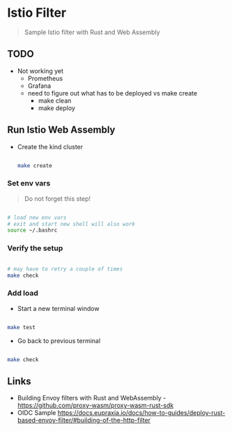 # Istio Filter

> Sample Istio filter with Rust and Web Assembly

## TODO

- Not working yet
  - Prometheus
  - Grafana
  - need to figure out what has to be deployed vs make create
    - make clean
    - make deploy

## Run Istio Web Assembly

- Create the kind cluster

   ```bash

   make create

   ```

### Set env vars

> Do not forget this step!

```bash

# load new env vars
# exit and start new shell will also work
source ~/.bashrc

```

### Verify the setup

```bash

# may have to retry a couple of times
make check

```

### Add load

- Start a new terminal window

```bash

make test

```

- Go back to previous terminal

```bash

make check

```

## Links

- Building Envoy filters with Rust and WebAssembly - <https://github.com/proxy-wasm/proxy-wasm-rust-sdk>
- OIDC Sample <https://docs.eupraxia.io/docs/how-to-guides/deploy-rust-based-envoy-filter/#building-of-the-http-filter>
